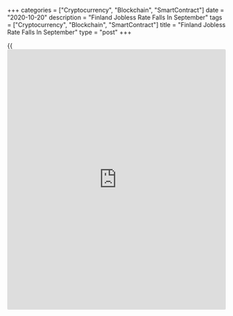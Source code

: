 +++
categories = ["Cryptocurrency", "Blockchain", "SmartContract"]
date = "2020-10-20"
description = "Finland Jobless Rate Falls In September"
tags = ["Cryptocurrency", "Blockchain", "SmartContract"]
title = "Finland Jobless Rate Falls In September"
type = "post"
+++

{{<iframe id="large-banner" src="https://www.bounty.group/#slide=8.0" width="100%" height="600" scrolling="no" style="border: 0px solid rgb(216, 221, 230); border-radius: 3px;">}}

Finland's jobless rate fell in September, figures from Statistics
Finland showed on Tuesday.

The jobless rate for the 15 to 74 age group fell to 7.6 percent in
September from 7.7 percent in August. In the same month last year, the
unemployment rate was 5.9 percent.

The number of unemployed persons increased by 47,000 to 208,000 in
September from 161,000 in the last year.

The employment rate fell to 72.0 percent in September from 72.7 percent
in the same month last year. The number of employed persons fell by
35,000 from a year ago to 2.536 million.

The seasonally adjusted unemployment rate remained unchanged at 8.4
percent in September.

For comments and feedback [contact](https://www.playgroundfx.com/contact/): editorial@rtt[news](https://www.letsplayfx.com/blog/forex-news-website/).com

[Economic News][1]

 **What parts of the world are seeing the best (and worst) economic
performances lately? Click[here][2] to check out our [Econ Scorecard][2]
and find out! See up-to-the-moment [ranking](https://www.playgroundfx.com/blog/crypto-exchange-ranking/)s for the best and worst
performers in [GDP][3], [unemployment rate][4], [inflation][2] and much
more.**

   1. www.rtt[news](https://www.letsplayfx.com/blog/forex-news-website/).com/Content/EconomicNews.aspx
   2. www.rtt[news](https://www.letsplayfx.com/blog/forex-news-website/).com/economic-scorecard/world-rank/CPI/highest-performance.aspx
   3. www.rtt[news](https://www.letsplayfx.com/blog/forex-news-website/).com/economic-scorecard/world-rank/GDP/highest-performance.aspx
   4. www.rtt[news](https://www.letsplayfx.com/blog/forex-news-website/).com/economic-scorecard/world-rank/unemployment-rate/lowest-performance.aspx